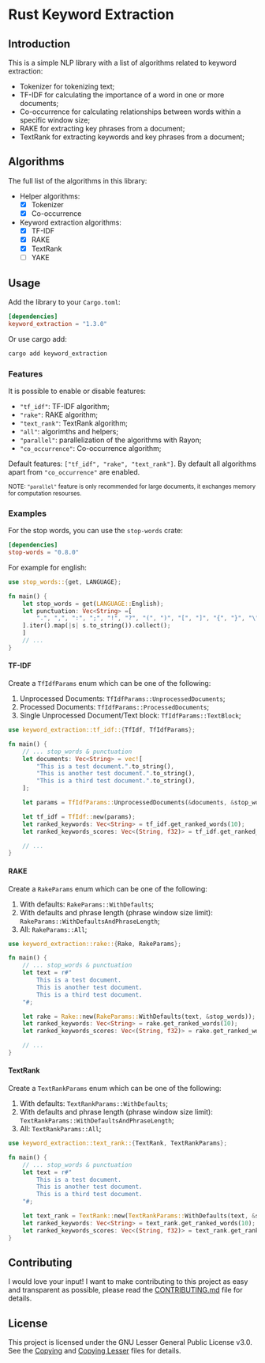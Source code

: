 # Rust Keyword Extraction

## Introduction

This is a simple NLP library with a list of algorithms related to keyword extraction:

- Tokenizer for tokenizing text;
- TF-IDF for calculating the importance of a word in one or more documents;
- Co-occurrence for calculating relationships between words within a specific window size;
- RAKE for extracting key phrases from a document;
- TextRank for extracting keywords and key phrases from a document;

## Algorithms

The full list of the algorithms in this library:

- Helper algorithms:
    - [x] Tokenizer
    - [x] Co-occurrence
- Keyword extraction algorithms:
    - [x] TF-IDF
    - [x] RAKE
    - [x] TextRank
    - [ ] YAKE

## Usage

Add the library to your `Cargo.toml`:

```toml
[dependencies]
keyword_extraction = "1.3.0"
```

Or use cargo add:

```bash
cargo add keyword_extraction
```

### Features

It is possible to enable or disable features:

- `"tf_idf"`: TF-IDF algorithm;
- `"rake"`: RAKE algorithm;
- `"text_rank"`: TextRank algorithm;
- `"all"`: algorimths and helpers;
- `"parallel"`: parallelization of the algorithms with Rayon;
- `"co_occurrence"`: Co-occurrence algorithm;

Default features: `["tf_idf", "rake", "text_rank"]`. By default all algorithms apart from `"co_occurrence"` are enabled.

<small>NOTE: `"parallel"` feature is only recommended for large documents, it exchanges memory for computation resourses.</small>

### Examples

For the stop words, you can use the `stop-words` crate:

```toml
[dependencies]
stop-words = "0.8.0"
```

For example for english:

```rust
use stop_words::{get, LANGUAGE};

fn main() {
    let stop_words = get(LANGUAGE::English);
    let punctuation: Vec<String> =[
        ".", ",", ":", ";", "!", "?", "(", ")", "[", "]", "{", "}", "\"", "'",
    ].iter().map(|s| s.to_string()).collect();
    ]
    // ...
}
```

#### TF-IDF

Create a `TfIdfParams` enum which can be one of the following:

1. Unprocessed Documents: `TfIdfParams::UnprocessedDocuments`;
2. Processed Documents: `TfIdfParams::ProcessedDocuments`;
3. Single Unprocessed Document/Text block: `TfIdfParams::TextBlock`;

```rust
use keyword_extraction::tf_idf::{TfIdf, TfIdfParams};

fn main() {
    // ... stop_words & punctuation
    let documents: Vec<String> = vec![
        "This is a test document.".to_string(),
        "This is another test document.".to_string(),
        "This is a third test document.".to_string(),
    ];

    let params = TfIdfParams::UnprocessedDocuments(&documents, &stop_words, Some(&punctuation));

    let tf_idf = TfIdf::new(params);
    let ranked_keywords: Vec<String> = tf_idf.get_ranked_words(10);
    let ranked_keywords_scores: Vec<(String, f32)> = tf_idf.get_ranked_word_scores(10);

    // ...
}
```

#### RAKE

Create a `RakeParams` enum which can be one of the following:

1. With defaults: `RakeParams::WithDefaults`;
2. With defaults and phrase length (phrase window size limit): `RakeParams::WithDefaultsAndPhraseLength`;
3. All: `RakeParams::All`;

```rust
use keyword_extraction::rake::{Rake, RakeParams};

fn main() {
    // ... stop_words & punctuation
    let text = r#"
        This is a test document.
        This is another test document.
        This is a third test document.
    "#;

    let rake = Rake::new(RakeParams::WithDefaults(text, &stop_words));
    let ranked_keywords: Vec<String> = rake.get_ranked_words(10);
    let ranked_keywords_scores: Vec<(String, f32)> = rake.get_ranked_word_scores(10);

    // ...
}
```

#### TextRank

Create a `TextRankParams` enum which can be one of the following:

1. With defaults: `TextRankParams::WithDefaults`;
2. With defaults and phrase length (phrase window size limit): `TextRankParams::WithDefaultsAndPhraseLength`;
3. All: `TextRankParams::All`;

```rust
use keyword_extraction::text_rank::{TextRank, TextRankParams};

fn main() {
    // ... stop_words & punctuation
    let text = r#"
        This is a test document.
        This is another test document.
        This is a third test document.
    "#;

    let text_rank = TextRank::new(TextRankParams::WithDefaults(text, &stop_words));
    let ranked_keywords: Vec<String> = text_rank.get_ranked_words(10);
    let ranked_keywords_scores: Vec<(String, f32)> = text_rank.get_ranked_word_scores(10);
}
```

## Contributing

I would love your input! I want to make contributing to this project as easy and transparent as possible, please read the [CONTRIBUTING.md](CONTRIBUTING.md) file for details.

## License

This project is licensed under the GNU Lesser General Public License v3.0. See the [Copying](COPYING)
and [Copying Lesser](COPYING.LESSER) files for details.
